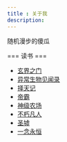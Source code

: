 ```yaml
---
title : 关于我
description:
---
```


随机漫步的傻瓜

=== 读书 ===

* [玄界之门](http://www.ranwen.net/files/article/79/79776/)
* [异常生物见闻录](http://www.ranwen.net/files/article/68/68898/)
* [择天记](http://www.ranwen.net/files/article/56/56048/)
* [帝霸](http://www.ranwen.net/files/article/68/68133/)
* [神级农场](http://www.ranwen.net/files/article/84/84547/)
* [不朽凡人](http://www.ranwen.net/files/article/84/84344/)
* [圣墟](http://www.ranwen.net/files/article/85/85830/)
* [一念永恒](http://www.ranwen.net/files/article/83/83090/)
